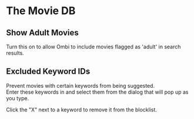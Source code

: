 # The Movie DB

## Show Adult Movies

Turn this on to allow Ombi to include movies flagged as 'adult' in search results.  

## Excluded Keyword IDs

Prevent movies with certain keywords from being suggested.  
Enter these keywords in and select them from the dialog that will pop up as you type.

Click the "X" next to a keyword to remove it from the blocklist.
